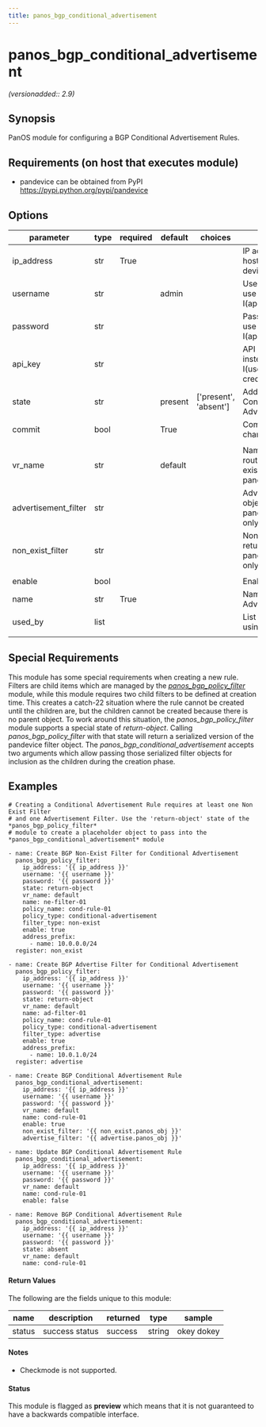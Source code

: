 ```yaml
---
title: panos_bgp_conditional_advertisement
---
```

# panos_bgp_conditional_advertisement

_(versionadded:: 2.9)_

## Synopsis

PanOS module for configuring a BGP Conditional Advertisement Rules.

## Requirements (on host that executes module)

- pandevice can be obtained from PyPI https://pypi.python.org/pypi/pandevice

## Options

| parameter | type | required | default | choices | comments |
| --- | --- | --- | --- | --- | --- |
| ip_address | str | True |  |  | IP address (or hostname) of PAN-OS device being configured |
| username | str |  | admin |  | Username credentials to use for auth unless I(api_key) is set |
| password | str |  |  |  | Password credentials to use for auth unless I(api_key) is set |
| api_key | str |  |  |  | API key that can be used instead of I(username)/I(password) credentials |
| state | str |  | present | ['present', 'absent'] | Add or remove BGP Conditional Advertisement Policy |
| commit | bool |  | True |  | Commit configuration if changed |
| | | | | | |
| vr_name | str |  | default |  | Name of the virtual router; it must already exist; see panos_virtual_router |
| advertisement_filter | str |  |  |  | Advertisement filter object returned by panos_bgp_policy_filter; only needed on creation |
| non_exist_filter | str |  |  |  | Non-Exist filter object returned by panos_bgp_policy_filter; only needed on creation |
| | | | | | |
| enable | bool |  |  |  | Enable this policy |
| name | str | True |  |  | Name of Conditional Advertisement policy |
| used_by | list |  |  |  | List of Peer Groups using this policy |
| | | | | | |

## Special Requirements

This module has some special requirements when creating a new rule. Filters are child items which are managed by the *[panos_bgp_policy_filter](panos_bgp_policy_filter_module.md)* module, while this module requires two child filters to be defined at creation time. This creates a catch-22 situation where the rule cannot be created until the children are, but the children cannot be created because there is no parent object. To work around this situation, the *panos_bgp_policy_filter* module supports a special state of *return-object*. Calling *panos_bgp_policy_filter* with that state will return a serialized version of the pandevice filter object. The *panos_bgp_conditional_advertisement* accepts two arguments which allow passing those serialized filter objects for inclusion as the children during the creation phase.

## Examples

    # Creating a Conditional Advertisement Rule requires at least one Non Exist Filter
    # and one Advertisement Filter. Use the 'return-object' state of the *panos_bgp_policy_filter*
    # module to create a placeholder object to pass into the *panos_bgp_conditional_advertisement* module

    - name: Create BGP Non-Exist Filter for Conditional Advertisement
      panos_bgp_policy_filter:
        ip_address: '{{ ip_address }}'
        username: '{{ username }}'
        password: '{{ password }}'
        state: return-object
        vr_name: default
        name: ne-filter-01
        policy_name: cond-rule-01
        policy_type: conditional-advertisement
        filter_type: non-exist
        enable: true
        address_prefix:
          - name: 10.0.0.0/24
      register: non_exist

    - name: Create BGP Advertise Filter for Conditional Advertisement
      panos_bgp_policy_filter:
        ip_address: '{{ ip_address }}'
        username: '{{ username }}'
        password: '{{ password }}'
        state: return-object
        vr_name: default
        name: ad-filter-01
        policy_name: cond-rule-01
        policy_type: conditional-advertisement
        filter_type: advertise
        enable: true
        address_prefix:
          - name: 10.0.1.0/24
      register: advertise

    - name: Create BGP Conditional Advertisement Rule
      panos_bgp_conditional_advertisement:
        ip_address: '{{ ip_address }}'
        username: '{{ username }}'
        password: '{{ password }}'
        vr_name: default
        name: cond-rule-01
        enable: true
        non_exist_filter: '{{ non_exist.panos_obj }}'
        advertise_filter: '{{ advertise.panos_obj }}'

    - name: Update BGP Conditional Advertisement Rule
      panos_bgp_conditional_advertisement:
        ip_address: '{{ ip_address }}'
        username: '{{ username }}'
        password: '{{ password }}'
        vr_name: default
        name: cond-rule-01
        enable: false

    - name: Remove BGP Conditional Advertisement Rule
      panos_bgp_conditional_advertisement:
        ip_address: '{{ ip_address }}'
        username: '{{ username }}'
        password: '{{ password }}'
        state: absent
        vr_name: default
        name: cond-rule-01

#### Return Values

The following are the fields unique to this module:

| name | description | returned | type | sample |
| --- | --- | --- | --- | --- |
| status | success status | success | string | okey dokey |

#### Notes

- Checkmode is not supported.

#### Status

This module is flagged as **preview** which means that it is not guaranteed to have a backwards compatible interface.
